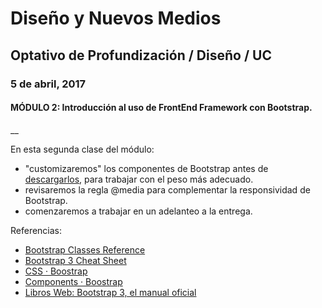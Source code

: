 # Diseño y Nuevos Medios
## Optativo de Profundización / Diseño / UC
### 5 de abril, 2017
#### MÓDULO 2: Introducción al uso de FrontEnd Framework con Bootstrap.
__

En esta segunda clase del módulo: 
- "customizaremos" los componentes de Bootstrap antes de [descargarlos](http://getbootstrap.com/customize/), para trabajar con el peso más adecuado.
- revisaremos la regla @media para complementar la responsividad de Bootstrap.
- comenzaremos a trabajar en un adelanteo a la entrega.

Referencias: 
- [Bootstrap Classes Reference](https://www.w3schools.com/bootstrap/bootstrap_ref_all_classes.asp)
- [Bootstrap 3 Cheat Sheet](https://www.cheatography.com/masonjo/cheat-sheets/bootstrap/)
- [CSS · Boostrap](http://getbootstrap.com/css/)
- [Components · Boostrap](http://getbootstrap.com/components/)
- [Libros Web: Bootstrap 3, el manual oficial](https://librosweb.es/libro/bootstrap_3/)
